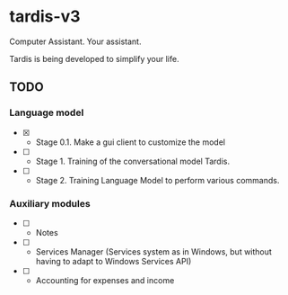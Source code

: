 # tardis-v3
Computer Assistant. Your assistant.

Tardis is being developed to simplify your life. 

## TODO

### Language model  
- [X] - Stage 0.1. Make a gui client to customize the model
- [ ] - Stage 1. Training of the conversational model Tardis.
- [ ] - Stage 2. Training Language Model to perform various commands.
### Auxiliary modules  
- [ ] - Notes
- [ ] - Services Manager (Services system as in Windows, but without having to adapt to Windows Services API)
- [ ] - Accounting for expenses and income
